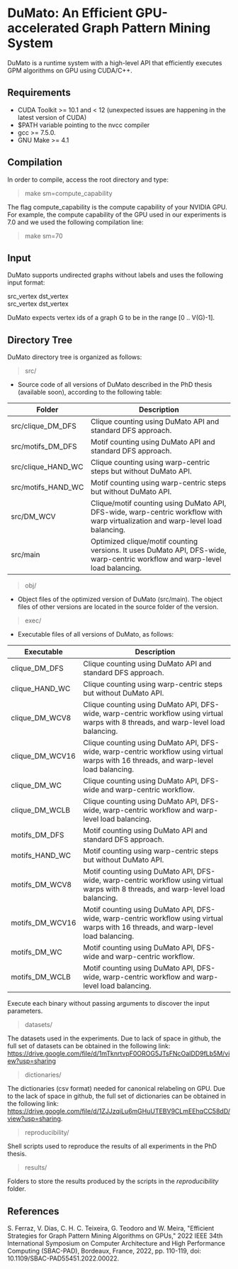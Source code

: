 
# DuMato: An Efficient GPU-accelerated Graph Pattern Mining System

DuMato is a runtime system with a high-level API that efficiently executes GPM algorithms on GPU using CUDA/C++. 

## Requirements
- CUDA Toolkit >= 10.1 and < 12 (unexpected issues are happening in the latest version of CUDA)
- $PATH variable pointing to the nvcc compiler
- gcc >= 7.5.0.
- GNU Make >= 4.1

## Compilation

In order to compile, access the root directory and type:

>make sm=compute_capability

The flag compute_capability is the compute capability of your NVIDIA GPU. For example, the compute capability of the GPU used in our experiments is 7.0 and we used the following compilation line:

>make sm=70

## Input
DuMato supports undirected graphs without labels and uses the following input format:

src_vertex dst_vertex <br />
src_vertex dst_vertex <br />

DuMato expects vertex ids of a graph G to be in the range [0 .. V(G)-1].

## Directory Tree

DuMato directory tree is organized as follows:

> src/
- Source code of all versions of DuMato described in the PhD thesis (available soon), according to the following table:

|Folder                 |Description
|-----|--------
|src/clique_DM_DFS      |Clique counting using DuMato API and standard DFS approach.|
|src/motifs_DM_DFS      |Motif counting using DuMato API and standard DFS approach.|
|src/clique_HAND_WC     |Clique counting using warp-centric steps but without DuMato API.|
|src/motifs_HAND_WC     |Motif counting using warp-centric steps but without DuMato API.          |
|src/DM_WCV             |Clique/motif counting using DuMato API, DFS-wide, warp-centric workflow with warp virtualization and warp-level load balancing.           |
|src/main               |Optimized clique/motif counting versions. It uses DuMato API, DFS-wide, warp-centric workflow and warp-level load balancing.

> obj/
- Object files of the optimized version of DuMato (src/main). The object files of other versions are located in the source folder of the version.


> exec/ <br />
- Executable files of all versions of DuMato, as follows:

|Executable                 |Description |
|-|-|
|clique_DM_DFS          |Clique counting using DuMato API and standard DFS approach.| 
|clique_HAND_WC         |Clique counting using warp-centric steps but without DuMato API.| 
|clique_DM_WCV8         |Clique counting using DuMato API, DFS-wide, warp-centric workflow using virtual warps with 8 threads, and warp-level load balancing.           | *dataset* *k*
|clique_DM_WCV16         |Clique counting using DuMato API, DFS-wide, warp-centric workflow using virtual warps with 16 threads, and warp-level load balancing.
|clique_DM_WC         |Clique counting using DuMato API, DFS-wide and warp-centric workflow.
|clique_DM_WCLB         |Clique counting using DuMato API, DFS-wide, warp-centric workflow and warp-level load balancing.
|motifs_DM_DFS          |Motif counting using DuMato API and standard DFS approach.|
|motifs_HAND_WC         |Motif counting using warp-centric steps but without DuMato API.          |
|motifs_DM_WCV8         |Motif counting using DuMato API, DFS-wide, warp-centric workflow using virtual warps with 8 threads, and warp-level load balancing.         |
|motifs_DM_WCV16         |Motif counting using DuMato API, DFS-wide, warp-centric workflow using virtual warps with 16 threads, and warp-level load balancing. |
|motifs_DM_WC         |Motif counting using DuMato API, DFS-wide and warp-centric workflow.
|motifs_DM_WCLB         |Motif counting using DuMato API, DFS-wide, warp-centric workflow and warp-level load balancing.

Execute each binary without passing arguments to discover the input parameters.

> datasets/ <br />

The datasets used in the experiments. Due to lack of space in github, the full set of datasets can be obtained in the following link: https://drive.google.com/file/d/1mTknrtvpF0OROG5JTsFNcOaIDD9fLb5M/view?usp=sharing

> dictionaries/ <br />

The dictionaries (csv format) needed for canonical relabeling on GPU. Due to the lack of space in github, the full set of dictionaries can be obtained in the following link: https://drive.google.com/file/d/1ZJJzqiLu6mGHuUTEBV9CLmEEhqCC58dD/view?usp=sharing.

> reproducibility/ <br />

Shell scripts used to reproduce the results of all experiments in the PhD thesis.

> results/ <br />

Folders to store the results produced by the scripts in the *reproducibility* folder.

## References

S. Ferraz, V. Dias, C. H. C. Teixeira, G. Teodoro and W. Meira, "Efficient Strategies for Graph Pattern Mining Algorithms on GPUs," 2022 IEEE 34th International Symposium on Computer Architecture and High Performance Computing (SBAC-PAD), Bordeaux, France, 2022, pp. 110-119, doi: 10.1109/SBAC-PAD55451.2022.00022.
